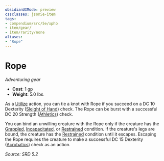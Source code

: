 ```yaml
---
obsidianUIMode: preview
cssclasses: json5e-item
tags:
- compendium/src/5e/xphb
- item/gear/
- item/rarity/none
aliases: 
- "Rope"
---
```

# Rope
*Adventuring gear*  

- **Cost**: 1 gp
- **Weight**: 5.0 lbs.

As a [Utilize](actions.md#Utilize) action, you can tie a knot with Rope if you succeed on a DC 10 Dexterity ([Sleight of Hand](skills.md#Sleight%20of%20Hand)) check. The Rope can be burst with a successful DC 20 Strength ([Athletics](skills.md#Athletics)) check.

You can bind an unwilling creature with the Rope only if the creature has the [Grappled](conditions.md#Grappled), [Incapacitated](conditions.md#Incapacitated), or [Restrained](conditions.md#Restrained) condition. If the creature's legs are bound, the creature has the [Restrained](conditions.md#Restrained) condition until it escapes. Escaping the Rope requires the creature to make a successful DC 15 Dexterity ([Acrobatics](skills.md#Acrobatics)) check as an action.

*Source: SRD 5.2*